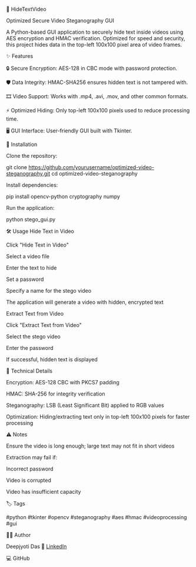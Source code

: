 🎥 HideTextVideo

Optimized Secure Video Steganography GUI

A Python-based GUI application to securely hide text inside videos using AES encryption and HMAC verification.
Optimized for speed and security, this project hides data in the top-left 100x100 pixel area of video frames.

✨ Features

🔒 Secure Encryption: AES-128 in CBC mode with password protection.

🛡️ Data Integrity: HMAC-SHA256 ensures hidden text is not tampered with.

🎞️ Video Support: Works with .mp4, .avi, .mov, and other common formats.

⚡ Optimized Hiding: Only top-left 100x100 pixels used to reduce processing time.

🖥️ GUI Interface: User-friendly GUI built with Tkinter.

🧩 Installation

Clone the repository:

git clone https://github.com/yourusername/optimized-video-steganography.git
cd optimized-video-steganography


Install dependencies:

pip install opencv-python cryptography numpy


Run the application:

python stego_gui.py

🛠️ Usage
Hide Text in Video

Click "Hide Text in Video"

Select a video file

Enter the text to hide

Set a password

Specify a name for the stego video

The application will generate a video with hidden, encrypted text

Extract Text from Video

Click "Extract Text from Video"

Select the stego video

Enter the password

If successful, hidden text is displayed

🧠 Technical Details

Encryption: AES-128 CBC with PKCS7 padding

HMAC: SHA-256 for integrity verification

Steganography: LSB (Least Significant Bit) applied to RGB values

Optimization: Hiding/extracting text only in top-left 100x100 pixels for faster processing

⚠️ Notes

Ensure the video is long enough; large text may not fit in short videos

Extraction may fail if:

Incorrect password

Video is corrupted

Video has insufficient capacity

🏷️ Tags

#python #tkinter #opencv #steganography #aes #hmac #videoprocessing #gui

🧑‍💻 Author

Deepjyoti Das
🔗 [LinkedIn](https://www.linkedin.com/in/deepjyotidas1)

💻 GitHub
